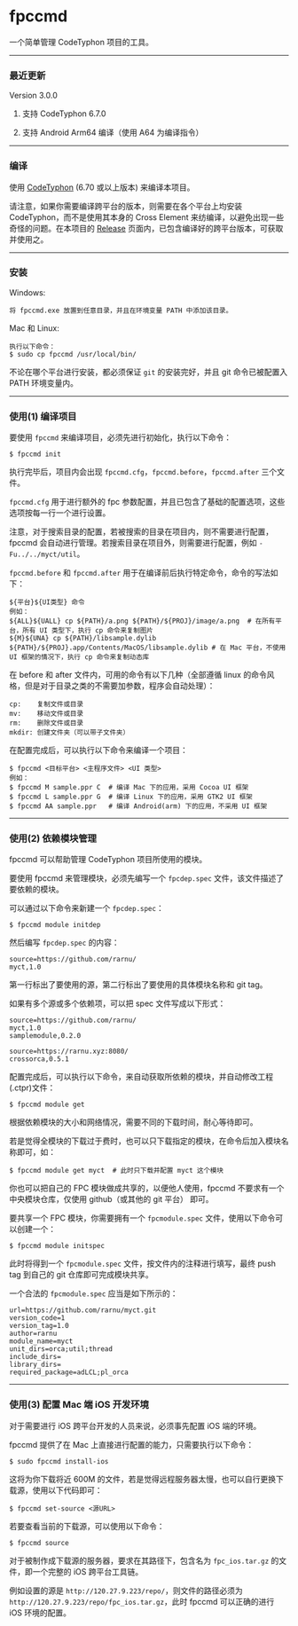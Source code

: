 # fpccmd

一个简单管理 CodeTyphon 项目的工具。

- - -

### 最近更新

Version 3.0.0

1. 支持 CodeTyphon 6.7.0

2. 支持 Android Arm64 编译（使用 A64 为编译指令）

- - -

### 编译

使用 [CodeTyphon](http://www.pilotlogic.com/) (6.70 或以上版本) 来编译本项目。

请注意，如果你需要编译跨平台的版本，则需要在各个平台上均安装 CodeTyphon，而不是使用其本身的 Cross Element 来纺编译，以避免出现一些奇怪的问题。在本项目的 [Release](https://github.com/rarnu/fpccmd/releases) 页面内，已包含编译好的跨平台版本，可获取并使用之。

- - -

### 安装

Windows:

```
将 fpccmd.exe 放置到任意目录，并且在环境变量 PATH 中添加该目录。
```

Mac 和 Linux:

```
执行以下命令：
$ sudo cp fpccmd /usr/local/bin/
```

不论在哪个平台进行安装，都必须保证 ```git``` 的安装完好，并且 git 命令已被配置入 PATH 环境变量内。 

- - -

### 使用(1) 编译项目

要使用 ```fpccmd``` 来编译项目，必须先进行初始化，执行以下命令：

```
$ fpccmd init
```

执行完毕后，项目内会出现 ```fpccmd.cfg```，```fpccmd.before```，```fpccmd.after``` 三个文件。

```fpccmd.cfg``` 用于进行额外的 fpc 参数配置，并且已包含了基础的配置选项，这些选项按每一行一个进行设置。

注意，对于搜索目录的配置，若被搜索的目录在项目内，则不需要进行配置，fpccmd 会自动进行管理。若搜索目录在项目外，则需要进行配置，例如 ```-Fu../../myct/util```。

```fpccmd.before``` 和 ```fpccmd.after``` 用于在编译前后执行特定命令，命令的写法如下：

```
${平台}${UI类型} 命令
例如：
${ALL}${UALL} cp ${PATH}/a.png ${PATH}/${PROJ}/image/a.png  # 在所有平台，所有 UI 类型下，执行 cp 命令来复制图片
${M}${UNA} cp ${PATH}/libsample.dylib ${PATH}/${PROJ}.app/Contents/MacOS/libsample.dylib # 在 Mac 平台，不使用 UI 框架的情况下，执行 cp 命令来复制动态库
```

在 before 和 after 文件内，可用的命令有以下几种（全部遵循 linux 的命令风格，但是对于目录之类的不需要加参数，程序会自动处理）：

```
cp:    复制文件或目录
mv:    移动文件或目录
rm:    删除文件或目录
mkdir: 创建文件夹（可以带子文件夹）
```

在配置完成后，可以执行以下命令来编译一个项目：

```
$ fpccmd <目标平台> <主程序文件> <UI 类型>
例如：
$ fpccmd M sample.ppr C  # 编译 Mac 下的应用，采用 Cocoa UI 框架
$ fpccmd L sample.ppr G  # 编译 Linux 下的应用，采用 GTK2 UI 框架
$ fpccmd AA sample.ppr   # 编译 Android(arm) 下的应用，不采用 UI 框架
```

- - -

### 使用(2) 依赖模块管理

fpccmd 可以帮助管理 CodeTyphon 项目所使用的模块。

要使用 fpccmd 来管理模块，必须先编写一个 ```fpcdep.spec``` 文件，该文件描述了要依赖的模块。

可以通过以下命令来新建一个 ```fpcdep.spec```：

```
$ fpccmd module initdep
```

然后编写 ```fpcdep.spec``` 的内容：

```
source=https://github.com/rarnu/
myct,1.0
```

第一行标出了要使用的源，第二行标出了要使用的具体模块名称和 git tag。

如果有多个源或多个依赖项，可以把 spec 文件写成以下形式：

```
source=https://github.com/rarnu/
myct,1.0
samplemodule,0.2.0

source=https://rarnu.xyz:8080/
crossorca,0.5.1
```

配置完成后，可以执行以下命令，来自动获取所依赖的模块，并自动修改工程(.ctpr)文件：

```
$ fpccmd module get
```

根据依赖模块的大小和网络情况，需要不同的下载时间，耐心等待即可。

若是觉得全模块的下载过于费时，也可以只下载指定的模块，在命令后加入模块名称即可，如：

```
$ fpccmd module get myct  # 此时只下载并配置 myct 这个模块
```

你也可以把自己的 FPC 模块做成共享的，以便他人使用，fpccmd 不要求有一个中央模块仓库，仅使用 github（或其他的 git 平台） 即可。

要共享一个 FPC 模块，你需要拥有一个 ```fpcmodule.spec``` 文件，使用以下命令可以创建一个：

```
$ fpccmd module initspec
```

此时将得到一个 ```fpcmodule.spec``` 文件，按文件内的注释进行填写，最终 push tag 到自己的 git 仓库即可完成模块共享。

一个合法的 ```fpcmodule.spec``` 应当是如下所示的：

```
url=https://github.com/rarnu/myct.git
version_code=1
version_tag=1.0
author=rarnu
module_name=myct
unit_dirs=orca;util;thread
include_dirs=
library_dirs=
required_package=adLCL;pl_orca
```

- - -

### 使用(3) 配置 Mac 端 iOS 开发环境

对于需要进行 iOS 跨平台开发的人员来说，必须事先配置 iOS 端的环境。

fpccmd 提供了在 Mac 上直接进行配置的能力，只需要执行以下命令：

```
$ sudo fpccmd install-ios
```

这将为你下载将近 600M 的文件，若是觉得远程服务器太慢，也可以自行更换下载源，使用以下代码即可：

```
$ fpccmd set-source <源URL>
```

若要查看当前的下载源，可以使用以下命令：

```
$ fpccmd source
```

对于被制作成下载源的服务器，要求在其路径下，包含名为 ```fpc_ios.tar.gz``` 的文件，即一个完整的 iOS 跨平台工具链。

例如设置的源是 ```http://120.27.9.223/repo/```，则文件的路径必须为 ```http://120.27.9.223/repo/fpc_ios.tar.gz```，此时 fpccmd 可以正确的进行 iOS 环境的配置。
